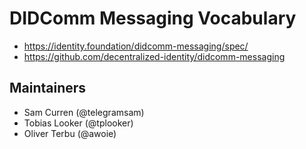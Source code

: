 # DIDComm Messaging Vocabulary

- https://identity.foundation/didcomm-messaging/spec/
- https://github.com/decentralized-identity/didcomm-messaging

## Maintainers

- Sam Curren (@telegramsam)
- Tobias Looker (@tplooker)
- Oliver Terbu (@awoie)
